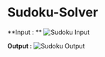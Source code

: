 # Sudoku-Solver

**Input : **
![Sudoku Input](https://user-images.githubusercontent.com/66066662/140281942-a34a39fb-85d5-442f-a577-66bd9a842d39.png)

**Output :**
![Sudoku Output](https://user-images.githubusercontent.com/66066662/140281982-d50d760d-d4e3-490d-9cce-3de5e95b680c.png)
